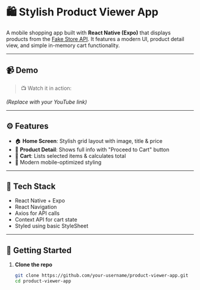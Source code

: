 # 🛍️ Stylish Product Viewer App

A mobile shopping app built with **React Native (Expo)** that displays products from the [Fake Store API](https://fakestoreapi.com/). It features a modern UI, product detail view, and simple in-memory cart functionality.

---

## 📹 Demo

> 📺 Watch it in action:  

*(Replace with your YouTube link)*

---

## ⚙️ Features

- 🏠 **Home Screen**: Stylish grid layout with image, title & price  
- 📄 **Product Detail**: Shows full info with "Proceed to Cart" button  
- 🛒 **Cart**: Lists selected items & calculates total  
- 💅 Modern mobile-optimized styling  

---

## 🔧 Tech Stack

- React Native + Expo
- React Navigation
- Axios for API calls
- Context API for cart state
- Styled using basic StyleSheet

---

## 🚀 Getting Started

1. **Clone the repo**  
   ```bash
   git clone https://github.com/your-username/product-viewer-app.git
   cd product-viewer-app
